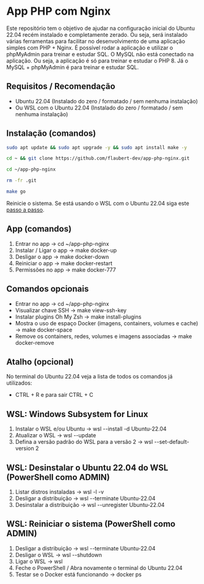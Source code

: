 # App PHP com Nginx

Este repositório tem o objetivo de ajudar na configuração inicial do Ubuntu 22.04 recém instalado e completamente zerado. Ou seja, será instalado várias ferramentas para facilitar no desenvolvimento de uma aplicação simples com PHP + Nginx. É possível rodar a aplicação e utilizar o phpMyAdmin para treinar e estudar SQL. O MySQL não está conectado na aplicação. Ou seja, a aplicação é só para treinar e estudar o PHP 8. Já o MySQL + phpMyAdmin é para treinar e estudar SQL.

## Requisitos / Recomendação

- Ubuntu 22.04 (Instalado do zero / formatado / sem nenhuma instalação) 
- Ou WSL com o Ubuntu 22.04 (Instalado do zero / formatado / sem nenhuma instalação)

## Instalação (comandos)

```bash
sudo apt update && sudo apt upgrade -y && sudo apt install make -y
```

```bash
cd ~ && git clone https://github.com/flaubert-dev/app-php-nginx.git
```

```bash
cd ~/app-php-nginx
```

```bash
rm -fr .git
```

```bash
make go
```

Reinicie o sistema. Se está usando o WSL com o Ubuntu 22.04 siga este [passo a passo](https://github.com/flaubert-dev/app-php-nginx?tab=readme-ov-file#wsl-reiniciar-o-sistema-powershell-como-admin).

## App (comandos)

1. Entrar no app          -> cd ~/app-php-nginx
2. Instalar / Ligar o app -> make docker-up
3. Desligar o app         -> make docker-down
4. Reiniciar o app        -> make docker-restart
5. Permissões no app      -> make docker-777

## Comandos opcionais

- Entrar no app                                                        -> cd ~/app-php-nginx
- Visualizar chave SSH                                                 -> make view-ssh-key
- Instalar plugins Oh My Zsh                                           -> make install-plugins
- Mostra o uso de espaço Docker (imagens, containers, volumes e cache) -> make docker-space 
- Remove os containers, redes, volumes e imagens associadas            -> make docker-remove

## Atalho (opcional)

No terminal do Ubuntu 22.04 veja a lista de todos os comandos já utilizados: 

- CTRL + R e para sair CTRL + C

## WSL: Windows Subsystem for Linux

1. Instalar o WSL e/ou Ubuntu                    -> wsl --install -d Ubuntu-22.04
2. Atualizar o WSL                               -> wsl --update
3. Defina a versão padrão do WSL para a versão 2 -> wsl --set-default-version 2

## WSL: Desinstalar o Ubuntu 22.04 do WSL (PowerShell como ADMIN)

1. Listar distros instaladas  -> wsl -l -v
2. Desligar a distribuição    -> wsl --terminate Ubuntu-22.04
3. Desinstalar a distribuição -> wsl --unregister Ubuntu-22.04

## WSL: Reiniciar o sistema (PowerShell como ADMIN)

1. Desligar a distribuição -> wsl --terminate Ubuntu-22.04
2. Desligar o WSL          -> wsl --shutdown
3. Ligar o WSL             -> wsl
4. Feche o PowerShell / Abra novamente o terminal do Ubuntu 22.04
5. Testar se o Docker está funcionando -> docker ps
